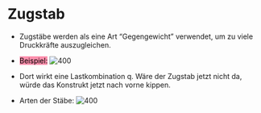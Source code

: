 # Zugstab
- Zugstäbe werden als eine Art “Gegengewicht” verwendet, um zu viele Druckkräfte auszugleichen.

- <mark style="background: #FF5582A6;">Beispiel:</mark> 
![400](Bilder/Baukonstruktionslehre/IMG_6ECF66203684-1.jpeg)
- Dort wirkt eine Lastkombination q. Wäre der Zugstab jetzt nicht da, würde das Konstrukt jetzt nach vorne kippen.

- Arten der Stäbe:
![400](Bilder/Baukonstruktionslehre/IMG_55F497F34E9A-1.jpeg)
